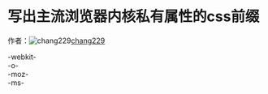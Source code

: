 # 写出主流浏览器内核私有属性的css前缀

作者：![chang229](https://avatars.githubusercontent.com/u/24562845?s=80&u=902a8d122e69f8fd94176edfe1c4e672cb3168bf&v=4)[chang229](https://github/chang229)

-webkit-  
-o-  
-moz-  
-ms-
